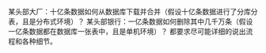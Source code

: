 某头部大厂：十亿条数据如何从数据库下载并合并（假设十亿条数据进行了分库分表，且是分布式环境）？
某头部银行：一亿条数据如何删除其中几千万条（假设一亿条数据都在数据库一张表中，且是单机环境）？
都要求尽可能详细的说出流程和各种细节。